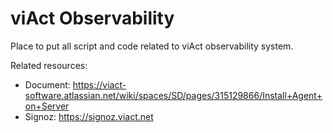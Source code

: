 # viAct Observability
Place to put all script and code related to viAct observability system.

Related resources:
* Document: https://viact-software.atlassian.net/wiki/spaces/SD/pages/315129866/Install+Agent+on+Server
* Signoz: https://signoz.viact.net

